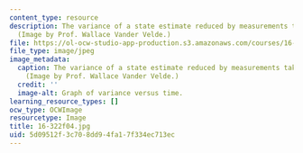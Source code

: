 ```yaml
---
content_type: resource
description: The variance of a state estimate reduced by measurements taken over time.
  (Image by Prof. Wallace Vander Velde.)
file: https://ol-ocw-studio-app-production.s3.amazonaws.com/courses/16-322-stochastic-estimation-and-control-fall-2004/5d09512f3c708dd94fa17f334ec713ec_16-322f04.jpg
file_type: image/jpeg
image_metadata:
  caption: The variance of a state estimate reduced by measurements taken over time.
    (Image by Prof. Wallace Vander Velde.)
  credit: ''
  image-alt: Graph of variance versus time.
learning_resource_types: []
ocw_type: OCWImage
resourcetype: Image
title: 16-322f04.jpg
uid: 5d09512f-3c70-8dd9-4fa1-7f334ec713ec
---
```

